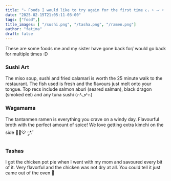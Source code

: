 ```yaml
---
title: "✧ Foods I would like to try again for the first time ૮₍ ˃ ⤙ ˂ ₎ა"
date: "2025-02-15T21:05:11-03:00"
tags: ["food",]
title_images: [ "/sushi.png", "/tasha.png", "/ramen.png"]
author: "fatima"
draft: false
---
```

<!-- introduction -->
These are some foods me and my sister have gone back for/ would go back for multiple times :D
<!--more-->
<!-- rest of the content -->
### Sushi Art
The miso soup, sushi and fried calamari is worth the 25 minute walk to the restaurant. The fish used is fresh
and the flavours just melt onto your tongue. Top recs include salmon aburi (seared salman), black dragon 
(smoked eel) and any tuna sushi (∩❛ڡ❛∩) 

### Wagamama
The tantanmen ramen is everything you crave on a windy day. Flavourful broth with the perfect amount of spice!
We love getting extra kimchi on the side 🍜🥢♡ ༘*.ﾟ

### Tashas
I got the chicken pot pie when I went with my mom and savoured every bit of it. Very flavorful and the chicken
was not dry at all. You could tell it just came out of the oven 🙌